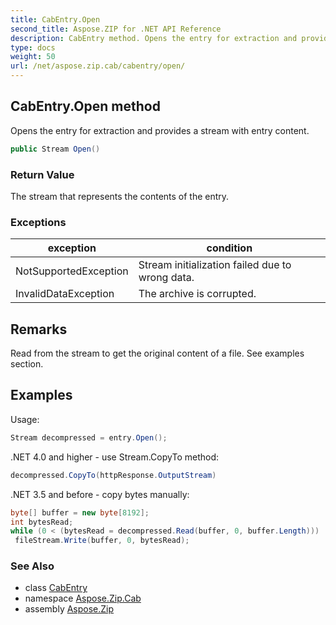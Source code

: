```yaml
---
title: CabEntry.Open
second_title: Aspose.ZIP for .NET API Reference
description: CabEntry method. Opens the entry for extraction and provides a stream with entry content
type: docs
weight: 50
url: /net/aspose.zip.cab/cabentry/open/
---
```

## CabEntry.Open method

Opens the entry for extraction and provides a stream with entry content.

```csharp
public Stream Open()
```

### Return Value

The stream that represents the contents of the entry.

### Exceptions

| exception | condition |
| --- | --- |
| NotSupportedException | Stream initialization failed due to wrong data. |
| InvalidDataException | The archive is corrupted. |

## Remarks

Read from the stream to get the original content of a file. See examples section.

## Examples

Usage:

```csharp
Stream decompressed = entry.Open();
```

.NET 4.0 and higher - use Stream.CopyTo method:

```csharp
decompressed.CopyTo(httpResponse.OutputStream)
```

.NET 3.5 and before - copy bytes manually:

```csharp
byte[] buffer = new byte[8192];
int bytesRead;
while (0 < (bytesRead = decompressed.Read(buffer, 0, buffer.Length)))
 fileStream.Write(buffer, 0, bytesRead);
```

### See Also

* class [CabEntry](../)
* namespace [Aspose.Zip.Cab](../../cabentry/)
* assembly [Aspose.Zip](../../../)


